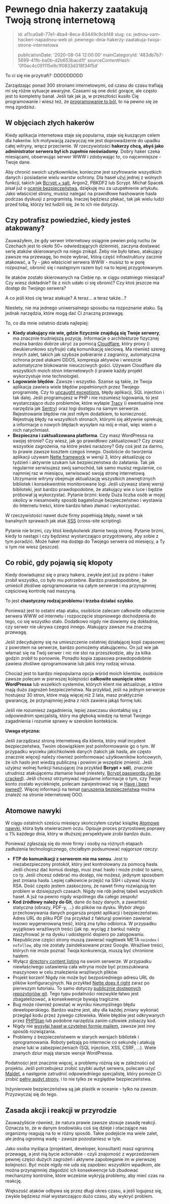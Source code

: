 Pewnego dnia hakerzy zaatakują Twoją stronę internetową
=======================================================

> id: a11ca0a6-77e1-4ba4-8eca-83449c9cbf48
> slug:
> 	cs: jednou-vam-hackeri-napadnou-web
> 	pl: pewnego-dnia-hakerzy-zaatakuja-twoja-strone-internetowa
> 
> publicationDate: '2020-08-04 12:00:00'
> mainCategoryId: '483db7b7-5699-41fb-ba0b-d2b653bacd1f'
> sourceContentHash: '0f0ac4c091115e9c1f0833d318f34f5d'

To ci się nie przytrafi? :DDDDDDDDD

Zarządzając ponad 300 stronami internetowymi, od czasu do czasu trafiają mi się różne sytuacje awaryjne. Czasami są one dość gorące, ale często jest to kompletny banał. Jeśli tak jak ja, w przeszłości kusiło Cię programowanie i wiesz też, że [programowanie to ból](http://borisovo.cz/programming-sucks-cz.html), to na pewno się ze mną zgodzisz.

W objęciach złych hakerów
----------------------

Kiedy aplikacja internetowa staje się popularna, staje się kuszącym celem dla hakerów. Ich motywacją zazwyczaj nie jest doprowadzenie do upadku całej witryny, wręcz przeciwnie. W rzeczywistości **hakerzy chcą, abyś jako administrator serwera był ich zupełnie nieświadomy**. Dobry haker czeka miesiącami, obserwując serwer WWW i zdobywając to, co najcenniejsze - Twoje dane.

Aby chronić swoich użytkowników, konieczne jest szyfrowanie wszystkich danych i posiadanie wielu warstw ochrony. Dla haseł użyj jednej z wolnych funkcji, takich jak [Bcrypt + salt](https://php.baraja.cz/hashovani), Argon2, PBKDF2 lub Scrypt. Michał Spacek pisał już o [ocenie bezpieczeństwa](https://pulse.michalspacek.cz/passwords/storages/rating#slow-hashes), dziękuję mu za uzupełnienie artykułu. Jako właściciel strony, musisz nalegać na prawidłowe hashowanie hasła podczas dyskusji z programistą. Inaczej będziesz płakać, tak jak wielu ludzi przed tobą, którzy też łudzili się, że to ich nie dotyczy.

Czy potrafisz powiedzieć, kiedy jesteś atakowany?
---------------------------------

Zauważyłem, że gdy serwer internetowy osiągnie pewien próg ruchu (w Czechach jest to około 50+ odwiedzających dziennie), zaczyna dostawać serię ataków skierowanych na niego znikąd. Żeby nie było łatwo, atakujący zawsze ma przewagę, bo może wybrać, którą część infrastruktury zacznie atakować, a Ty - jako właściciel serwera WWW - musisz to w porę rozpoznać, obronić się i następnym razem być na to lepiej przygotowanym.

Ile ataków zostało skierowanych na Ciebie np. w ciągu ostatniego miesiąca? Czy wiesz dokładnie? Ile z nich udało ci się obronić? Czy ktoś jeszcze ma dostęp do Twojego serwera?

A co jeśli ktoś cię teraz atakuje? A teraz... a teraz także...?

Niestety, nie ma jednego uniwersalnego sposobu na rozpoznanie ataku. Są jednak narzędzia, które mogą dać Ci znaczną przewagę.

To, co dla mnie ostatnio działa najlepiej:

- **Kiedy atakujący nie wie, gdzie fizycznie znajdują się Twoje serwery**, ma znacznie trudniejszą pozycję. Informacje o architekturze fizycznej można bardzo dobrze ukryć za pomocą [Cloudflare](https://www.cloudflare.com/), który proxy (i dwukierunkowo szyfruje) całą komunikację sieciową. Ma również szereg innych zalet, takich jak szybsze pobieranie z zagranicy, automatyczna ochrona przed atakami DDOS, kompresja aktywów i wreszcie automatyczne blokowanie nieuczciwych gości. Używam Cloudflare dla wszystkich moich stron internetowych (i prawie każdy projekt wykorzystuje inne technologie).
- **Logowanie błędów**. Zawsze i wszystko. Szanse są takie, że Twoja aplikacja zawiera wiele błędów popełnionych przez Twojego programistę. Czy to [uncaught exceptions](https://php.baraja.cz/vyjimky), błędy aplikacji, SQL injection i tak dalej. Jeśli programujesz w PHP i nie rozumiesz logowania, to jest wystarczająco dużo problemów, które wyłapie [Tracy](https://tracy.nette.org/) (i ewentualnie inne narzędzia jak [Sentry](https://sentry.io/)) oraz logi dostępu na samym serwerze. Rejestrowanie błędów nie jest miłym dodatkiem, to konieczność. Rejestruję błędy na wszystkich stronach, którymi się aktywnie opiekuję, a informacje o nowych błędach wysyłam na mój e-mail, więc wiem o nich natychmiast.
- **Bezpieczna i zaktualizowana platforma**. Czy masz WordPressa na swojej stronie? Czy wiesz, jak go prawidłowo zaktualizować? Czy znasz wszystkie zagrożenia, na które jesteś narażony? Gdy coś jest za darmo, to prawie zawsze kosztem czegoś innego. Osobiście do tworzenia aplikacji używam [Nette framework](https://nette.org/cs/) w wersji 3, który aktualizuję co tydzień i aktywnie szukam luk bezpieczeństwa do załatania. Tak jak regularnie serwisujesz swój samochód, tak samo musisz regularnie, co najmniej raz w miesiącu, serwisować swoją stronę internetową. Utrzymanie witryny obejmuje aktualizację wszystkich zewnętrznych bibliotek i konsekwentnie monitorowane logi. Jeśli używasz starej wersji biblioteki, jest bardzo prawdopodobne, że atakujący wie o luce i będzie próbował ją wykorzystać.
Pytanie brzmi: kiedy
Duża liczba osób w mojej okolicy w niesamowity sposób bagatelizuje bezpieczeństwo i wystawia do Internetu treści, które bardzo łatwo złamać i wykorzystać.

W rzeczywistości nawet duże firmy popełniają błędy, nawet w tak banalnych sprawach jak atak [XSS](https://www.zive.cz/clanky/vyvojar-objevil-zranitelnost-v-seznamu-dokazal-mezi-vysledky-propasovat-zakazany-kod/sc-3-a-200023/default.aspx) (cross-site scripting).

Pytanie nie brzmi, czy ktoś kiedykolwiek złamie twoją stronę. Pytanie brzmi, kiedy to nastąpi i czy będziesz wystarczająco przygotowany, aby sobie z tym poradzić. Może haker ma dostęp do Twojego serwera od miesięcy, a Ty o tym nie wiesz (jeszcze).

Co robić, gdy pojawią się kłopoty
-------------------------------

Kiedy dowiadujesz się o pracy hakera, zwykle jest już za późno i haker zrobił wszystko, co było mu potrzebne. Bardzo prawdopodobne, że umieścił złośliwe oprogramowanie na całym serwerze i ma przynajmniej częściową kontrolę nad maszyną.

To jest **chaotyczny rodzaj problemu i trzeba działać szybko**.

Ponieważ jest to ostatni etap ataku, osobiście zalecam całkowite odłączenie serwera WWW od internetu i rozpoczęcie stopniowego dochodzenia do tego, co się wszystko stało. Dodatkowo nigdy nie dowiemy się dokładnie, czy serwer nie ukrywa czegoś innego. Atakujący zawsze ma znaczną przewagę.

Jeśli zdecydujemy się na umieszczenie ostatniej działającej kopii zapasowej z powrotem na serwerze, bardzo pomożemy atakującemu. On już wie jak włamać się na Twój serwer i nic nie stoi na przeszkodzie, aby za kilka godzin zrobił to ponownie. Ponadto kopia zapasowa prawdopodobnie zawiera złośliwe oprogramowanie lub jakiś inny rodzaj wirusa.

Chociaż jest to bardzo niepopularna opcja wśród moich klientów, osobiście zawsze polecam w pierwszej kolejności **całkowite usunięcie stron WordPressa** lub wszelkich systemów, których klient nie aktualizuje, a które mają dużo zagrożeń bezpieczeństwa. Na przykład, jeśli na jednym serwerze hostujesz 30 stron, które mają więcej niż 2 lata, masz praktycznie gwarancję, że przynajmniej jedna z nich zawiera jakąś formę luki.

Jeśli nie rozumiesz zagadnienia, lepiej zawczasu skontaktuj się z odpowiednim specjalistą, który ma głęboką wiedzę na temat Twojego zagadnienia i rozumie sprawy w szerokim kontekście.

**Uwaga etyczna:**

Jeśli zarządzasz stroną internetową dla klienta, który miał incydent bezpieczeństwa, Twoim obowiązkiem jest poinformowanie go o tym. W przypadku wycieku jakichkolwiek danych (takich jak hasła, ale często znacznie więcej) należy również poinformować użytkowników końcowych, że ich hasło jest wiedzą publiczną i powinni je wszędzie zmienić. Jeśli użyjesz wolnej funkcji haszującej (na przykład **Bcrypt + sól**), znacznie utrudnisz atakującemu złamanie haseł (niestety, [Bcrypt passwords can be cracked](https://arstechnica.com/information-technology/2015/08/cracking-all-hacked-ashley-madison-passwords-could-take-a-lifetime/)). Jeśli chcesz otrzymywać regularne informacje o tym, czy Twoje konto zostało wycieknięte, polecam zarejestrować się w [Have i been pwned?](https://haveibeenpwned.com/). Więcej informacji na temat [naruszenia bezpieczeństwa](https://m.uoou.cz/vismo/zobraz_dok.asp?id_ktg=5020&n=poruseni-zabezpeceni) można znaleźć na stronie internetowej OOO.

Atomowe nawyki
--------------

W ciągu ostatnich sześciu miesięcy skończyłem czytać książkę [Atomowe nawyki](https://www.melvil.cz/kniha-atomove-navyky/), która była otwieraczem oczu. Opisuje proces przyrostowej poprawy o 1% każdego dnia, który w dłuższej perspektywie zrobi bardzo dużo.

Ponieważ zgłaszają się do mnie firmy i osoby na różnych etapach zadłużenia technologicznego, chciałbym podsumować najgorsze rzeczy:

- **FTP do komunikacji z serwerem nie ma sensu**. Jest to niezabezpieczony protokół, który jest kontrolowany za pomocą hasła. Jeśli chcesz dać komuś dostęp, musi znać hasło i może zrobić to samo, co ty. Jeśli chcesz odebrać mu dostęp, nie możesz, jedynym sposobem jest zmiana hasła. Lepiej całkowicie przejść na SSH i używać kluczy RSA. Dość często jestem zaskoczony, że nawet firmy rozwiązują ten problem w dzisiejszych czasach. Nigdy nie rób jednej tabeli wszystkich haseł. A już na pewno nigdy wspólnego dla całego zespołu!
- **Kod źródłowy należy do Git**, dane do bazy danych, a zawartość statyczna (obrazy, PDF-y, ...) do plików na dysku. Wybór złego przechowywania danych pogarsza projekt aplikacji i bezpieczeństwo. Adres URL do pliku PDF (na przykład z fakturą) powinien zawierać losowo wygenerowaną treść, którą zna tylko odbiorca. W przypadku wyjątkowo wrażliwych treści (jak np. wyciąg z banku) należy zaszyfrować je na dysku i udostępnić dopiero po zalogowaniu.
- Niepubliczne części strony muszą zawierać nagłówek META `noindex` i `nofollow`, aby nie zostały zaindeksowane przez Google. Wrażliwe treści, których nie może poznać Twoja konkurencja, muszą być chronione hasłem.
- Wyłącz [directory content listing](https://www.simplified.guide/apache/disable-directory-listing) na swoim serwerze. W przypadku niewłaściwego ustawienia cała witryna może być przeszukiwana maszynowo w celu znalezienia wrażliwych plików.
- Projekt korzeń! Nigdy nie może być bezpośredniego adresu URL do plików konfiguracyjnych. Na przykład [Nette does it right](https://doc.nette.org/cs/3.0/quickstart/getting-started#toc-obsah-web-projectu) zaraz po pierwszym tutorialu. To samo dotyczy [publicznie dostępnych repozytoriów git](https://smitka.me/open-git/). Tego typu podatności niezwykle łatwo jest zbagatelizować, a konsekwencje bywają tragiczne.
- Bug może również powstać w wyniku nieumyślnego błędu deweloperskiego. Bardzo ważne jest, aby dla każdej zmiany wykonać przegląd kodu przez żywego człowieka. Wiele błędów jest odkrywanych przez [PHPStan](https://github.com/phpstan/phpstan) lub podobne narzędzia zanim człowiek zobaczy kod.
- Nigdy nie [wysyłaj haseł w czytelnej formie mailem](https://www.lupa.cz/clanky/reset-a-poslani-hesla-v-citelne-podobe-e-mailem-nebezpecna-praktika/), zawsze jest inny sposób rozwiązania.
- Problemy z bezpieczeństwem w starych wersjach bibliotek i oprogramowania. Roboty pełzają po internecie co sekundę i atakują znane luki w zabezpieczeniach (SQL injection, XSS, CSRF, ...). Wiele znanych dziur mają starsze wersje WordPressa.

Podatności jest znacznie więcej, a problemy różnią się w zależności od projektu. Jeśli potrzebujesz zrobić szybki audyt serwera, polecam użyć [Maldet](https://www.rfxn.com/projects/linux-malware-detect/), a następnie zatrudnić odpowiedniego specjalistę, który pomoże Ci zrobić [pełny audyt strony](https://baraja.cz/audit-webu), i to nie tylko ze względów bezpieczeństwa.

Inżynierowie bezpieczeństwa są jak plastik w oceanie - tylko na zawsze. Przyzwyczaj się do tego.

Zasada akcji i reakcji w przyrodzie
-------------------------------

Zauważyliście również, że natura prawie zawsze stosuje zasadę reakcji. Oznacza to, że w danym środowisku coś się dzieje i otaczające nas organizmy reagują na to w różny sposób. Takie podejście ma wiele zalet, ale jedną ogromną wadę - zawsze pozostaniesz w tyle.

Jako osoba myśląca (projektant, developer, konsultant) masz ogromną przewagę, a jest nią bycie actionable - czyli znajomość z wyprzedzeniem pewnej części dużych zagrożeń i aktywne zapobieganie im w pierwszej kolejności. Być może nigdy nie uda się zapobiec wszystkim wpadkom, ale można przynajmniej złagodzić ich konsekwencje lub zbudować mechanizmy kontrolne, które wcześnie wykryją problemy, aby mieć czas na reakcję.

Większość ataków odbywa się przez długi okres czasu, a jeśli logujesz się, zwykle będziesz miał wystarczająco dużo czasu, aby wykryć problem.
